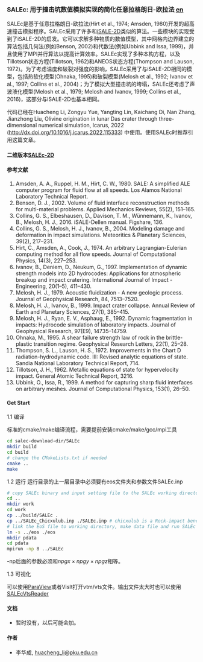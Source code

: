 ### SALEc: 用于撞击坑数值模拟实现的简化任意拉格朗日-欧拉法 [en](README_en.md)
SALEc是基于任意拉格朗日-欧拉法(Hirt et al., 1974; Amsden, 1980)开发的超高速撞击模拟程序。SALEc采用了许多和[iSALE-2D](https://isale-code.github.io/)类似的算法。一些模块的实现受到了iSALE-2D的启发。它可以求解多种物质的数值模型，其中网格内边界建立的算法包括几何法(例如Benson, 2002)和代数法(例如Ubbink and Issa, 1999)，并且使用了MPI并行算法以提高计算效率。SALEc实现了多种本构方程，以及Tillotson状态方程(Tillotson, 1962)和ANEOS状态方程(Thompson and Lauson, 1972)。为了考虑温度和破裂对强度的影响，SALEc采用了与iSALE-2D相同的模型，包括热软化模型(Ohnaka, 1995)和破裂模型(Melosh et al., 1992; Ivanov et al., 1997; Collins et al., 2004)；为了模拟大型撞击坑的垮塌，SALEc还考虑了声波液化模型(Melosh et al., 1979; Melosh and Ivanov, 1999; Collins et al., 2016)，这部分与iSALE-2D也基本相同。

代码已经在Huacheng Li, Zongyu Yue, Yangting Lin, Kaichang Di, Nan Zhang, Jianzhong Liu, Olivine origination in lunar Das crater through three-dimensional numerical simulation, Icarus, 2022 (http://dx.doi.org/10.1016/j.icarus.2022.115333) 中使用。使用SALEc时推荐引用这篇文章。

#### 二维版本[SALEc-2D](https://github.com/huachengli/SALEc-2D-public)

#### 参考文献
1. Amsden, A. A., Ruppel, H. M., Hirt, C. W., 1980. SALE: A simplified ALE computer program for fluid flow at all speeds. Los Alamos National Laboratory Technical Report.
2. Benson, D. J., 2002. Volume of fluid interface reconstruction methods for multi-material problems. Applied Mechanics Reviews, 55(2), 151–165.
3. Collins, G. S., Elbeshausen, D., Davison, T. M., Wünnemann, K., Ivanov, B., Melosh, H. J., 2016. iSALE-Dellen manual. Figshare, 136.
4. Collins, G. S., Melosh, H. J., Ivanov, B., 2004. Modeling damage and deformation in impact simulations. Meteoritics & Planetary Sciences, 39(2), 217–231.
5. Hirt, C., Amsden, A., Cook, J., 1974. An arbitrary Lagrangian-Eulerian computing method for all flow speeds. Journal of Computational Physics, 14(3), 227–253.
6. Ivanov, B., Deniem, D., Neukum, G., 1997. Implementation of dynamic strength models into 2D hydrocodes: Applications for atmospheric breakup and impact cratering. International Journal of Impact - Engineering, 20(1–5), 411–430.
7. Melosh, H. J., 1979. Acoustic fluidization - A new geologic process. Journal of Geophysical Research, 84, 7513–7520.
8. Melosh, H. J., Ivanov, B., 1999. Impact crater collapse. Annual Review of Earth and Planetary Sciences, 27(1), 385–415.
9. Melosh, H. J., Ryan, E. V., Asphaug, E., 1992. Dynamic fragmentation in impacts: Hydrocode simulation of laboratory impacts. Journal of Geophysical Research, 97(E9), 14735–14759.
10. Ohnaka, M., 1995. A shear failure strength law of rock in the brittle-plastic transition regime. Geophysical Research Letters, 22(1), 25–28.
11. Thompson, S. L., Lauson, H. S., 1972. Improvements in the Chart D radiation-hydrodynamic code. III: Revised analytic equations of state. Sandia National Laboratory Technical Report, 714.
12. Tillotson, J. H., 1962. Metallic equations of state for hypervelocity impact. General Atomic Technical Report, 3216.
13. Ubbink, O., Issa, R., 1999. A method for capturing sharp fluid interfaces on arbitrary meshes. Journal of Computational Physics, 153(1), 26–50.

#### Get Start

1.1 编译

标准的cmake/make编译流程，需要提前安装cmake/make/gcc/mpi工具

```bash
cd salec-download-dir/SALEc
mkdir build
cd build
# change the CMakeLists.txt if needed
cmake ..
make

```

1.2 运行
运行目录的上一层目录中必须要有eos文件夹和参数文件SALEc.inp

```bash
# copy SALEc binary and input setting file to the SALEc working directory(salec-download-dir/SALEc/work/.)
cd ..
mkdir work
cd work
cp ../build/SALEc .
cp ../SALEc_Chicxulub.inp ./SALEc.inp # chicxulub is a Rock-impact benchmark
# link the EoS file to working directory, make data file and run SALEc
ln -s ../eos ./eos
mkdir pdata
cd pdata
mpirun -np 8 ../SALEc
```
-np后面的参数必须和$npgx\times npgy\times npgz$相等。

1.3 可视化

可以使用[ParaView](https://www.paraview.org/)或者VisIt打开vtm/vts文件。输出文件太大时也可以使用[SALEcVtsReader](https://github.com/huachengli/SALEcVtsReader)

#### 文档

- 暂时没有，以后可能会加。

#### 作者

- 李华成, huacheng_li@pku.edu.cn
